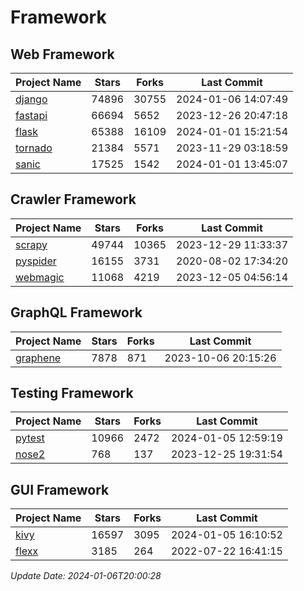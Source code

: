 # Framework

## Web Framework
| Project Name | Stars | Forks | Last Commit |
| ------------ | ----- | ----- | ----------- |
| [django](https://github.com/django/django) | 74896 | 30755 | 2024-01-06 14:07:49 |
| [fastapi](https://github.com/tiangolo/fastapi) | 66694 | 5652 | 2023-12-26 20:47:18 |
| [flask](https://github.com/pallets/flask) | 65388 | 16109 | 2024-01-01 15:21:54 |
| [tornado](https://github.com/tornadoweb/tornado) | 21384 | 5571 | 2023-11-29 03:18:59 |
| [sanic](https://github.com/sanic-org/sanic) | 17525 | 1542 | 2024-01-01 13:45:07 |

## Crawler Framework
| Project Name | Stars | Forks | Last Commit |
| ------------ | ----- | ----- | ----------- |
| [scrapy](https://github.com/scrapy/scrapy) | 49744 | 10365 | 2023-12-29 11:33:37 |
| [pyspider](https://github.com/binux/pyspider) | 16155 | 3731 | 2020-08-02 17:34:20 |
| [webmagic](https://github.com/code4craft/webmagic) | 11068 | 4219 | 2023-12-05 04:56:14 |

## GraphQL Framework
| Project Name | Stars | Forks | Last Commit |
| ------------ | ----- | ----- | ----------- |
| [graphene](https://github.com/graphql-python/graphene) | 7878 | 871 | 2023-10-06 20:15:26 |

## Testing Framework
| Project Name | Stars | Forks | Last Commit |
| ------------ | ----- | ----- | ----------- |
| [pytest](https://github.com/pytest-dev/pytest) | 10966 | 2472 | 2024-01-05 12:59:19 |
| [nose2](https://github.com/nose-devs/nose2) | 768 | 137 | 2023-12-25 19:31:54 |

## GUI Framework
| Project Name | Stars | Forks | Last Commit |
| ------------ | ----- | ----- | ----------- |
| [kivy](https://github.com/kivy/kivy) | 16597 | 3095 | 2024-01-05 16:10:52 |
| [flexx](https://github.com/flexxui/flexx) | 3185 | 264 | 2022-07-22 16:41:15 |

*Update Date: 2024-01-06T20:00:28*